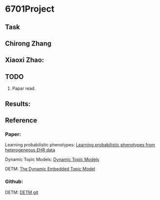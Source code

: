 # 6701Project


## Task

Chirong Zhang
- 



Xiaoxi Zhao: 
-


## TODO
1. Papar read.

## Results:


## Reference
### Paper:

Learning probabilistic phenotypes: [Learning probabilistic phenotypes from heterogeneous EHR data](https://www.sciencedirect.com/science/article/pii/S1532046415002233)

Dynamic Topic Models: [Dynamic Topic Models](https://mimno.infosci.cornell.edu/info6150/readings/dynamic_topic_models.pdf)

DETM: [The Dynamic Embedded Topic Model](https://arxiv.org/abs/1907.05545)

### Github:

DETM: [DETM git]( https://github.com/adjidieng/DETM)



